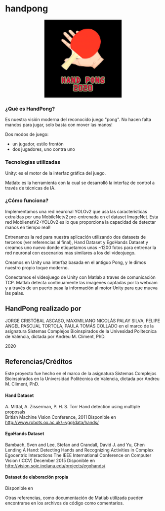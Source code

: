 # handpong

<p align="center">
<img src="handpong-logo.jpeg" width="250">
</p>

### ¿Qué es HandPong?

Es nuestra visión moderna del reconocido juego "pong". No hacen falta mandos para jugar, solo basta con mover las manos!

Dos modos de juego: 
  - un jugador, estilo frontón
  - dos jugadores, uno contra uno

### Tecnologías utilizadas

Unity: es el motor de la interfaz gráfica del juego.

Matlab: es la herramienta con la cual se desarrolló la interfaz de control a través de técnicas de IA.

### ¿Cómo funciona?

Implementamos una red neuronal YOLOv2 que usa las características extraídas por una MobileNetv2 pre-entrenada en el dataset ImageNet. Esta red MobilenetV2+YOLOv2 es lo que proporciona la capacidad de detectar manos en tiempo real!

Entrenamos la red para nuestra aplicación utilizando dos datasets de terceros (ver referencias al final), Hand Dataset y EgoHands Dataset
y creamos uno nuevo donde etiquetamos unas ~1200 fotos para entrenar la red neuronal con escenarios mas similares a los del videojuego.

Creamos en Unity una interfaz basada en el antiguo Pong, y le dimos nuestro propio toque moderno.

Conectamos el videojuego de Unity con Matlab a traves de comunicación TCP. Matlab detecta continuamente las imagenes captadas por la webcam y a través de un puerto pasa la información al motor Unity para que mueva las palas.

## HandPong realizado por

JORGE CRISTÓBAL ASCASO, 
MAXIMILIANO NICOLÁS PALAY SILVA, 
FELIPE ANGEL PASCUAL TORTOLA, 
PAULA TOMÁS COLLADO 
en el marco de la asignatura Sistemas Complejos Bioinspirados de la Univesidad Politecnica de Valencia, dictada por Andreu M. Climent, PhD.

2020

## Referencias/Créditos

Este proyecto fue hecho en el marco de la asignatura Sistemas Complejos Bioinspirados en la Universidad Politécnica de Valencia, dictada por Andreu M. Climent, PhD.

#### Hand Dataset
A. Mittal, A. Zisserman, P. H. S. Torr
Hand detection using multiple proposals  
British Machine Vision Conference, 2011
Disponible en http://www.robots.ox.ac.uk/~vgg/data/hands/

#### EgoHands Dataset
Bambach, Sven and Lee, Stefan and Crandall, David J. and Yu, Chen
Lending A Hand: Detecting Hands and Recognizing Activities in Complex Egocentric Interactions
The IEEE International Conference on Computer Vision (ICCV)
December 2015
Disponible en http://vision.soic.indiana.edu/projects/egohands/

#### Dataset de elaboración propia
Disponible en 

Otras referencias, como documentación de Matlab utilizada pueden encontrarse en los archivos de código como comentarios.
